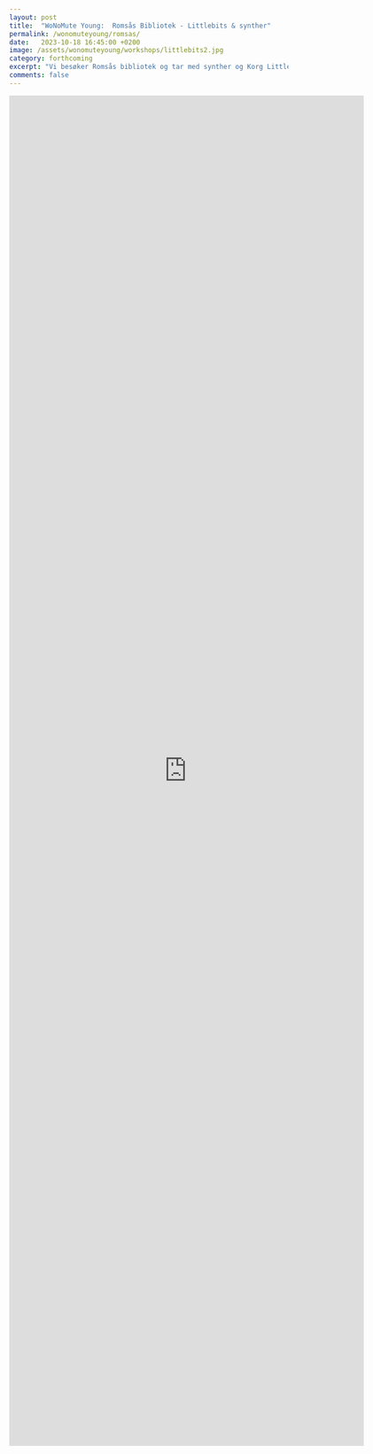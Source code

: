 ```yaml
---
layout: post
title:  "WoNoMute Young:  Romsås Bibliotek - Littlebits & synther"
permalink: /wonomuteyoung/romsas/
date:   2023-10-18 16:45:00 +0200
image: /assets/wonomuteyoung/workshops/littlebits2.jpg
category: forthcoming
excerpt: "Vi besøker Romsås bibliotek og tar med synther og Korg LittleBits og holder en introduserende workshop i lydsyntese og musikk. LittleBits er små elektroniske byggeklosser som settes sammen i kjeder for å skape lyd og musikk."
comments: false
---
```


<iframe src="https://docs.google.com/forms/d/e/1FAIpQLSf9Es0Uz8hmvMgnCf_68-agxaFx6UZPtR4GxmbgIx0BpvueRQ/viewform?embedded=true" width="640" height="2440" frameborder="0" marginheight="0" marginwidth="0">Laster inn …</iframe>